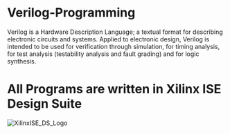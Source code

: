 # Verilog-Programming
Verilog is a Hardware Description Language; a textual format for describing electronic circuits and systems. Applied to electronic design, Verilog is intended to be used for verification through simulation, for timing analysis, for test analysis (testability analysis and fault grading) and for logic synthesis.

# All Programs are written in Xilinx ISE Design Suite 

  ![XilinxISE_DS_Logo](https://user-images.githubusercontent.com/55251741/103236599-4bfafb80-496b-11eb-98a9-a6bfa0a7c102.jpg)


